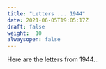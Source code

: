 ```yaml
---
title: "Letters ... 1944"
date: 2021-06-05T19:05:17Z
draft: false
weight:  10
alwaysopen: false
---
```

Here are the letters from 1944...


